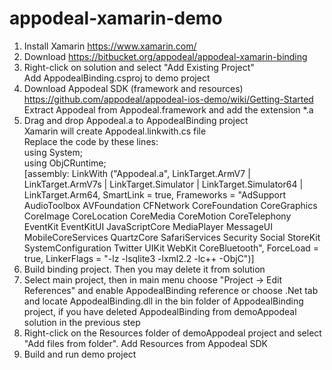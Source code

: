 # appodeal-xamarin-demo

1) Install Xamarin https://www.xamarin.com/   
2) Download https://bitbucket.org/appodeal/appodeal-xamarin-binding   
3) Right-click on solution and select "Add Existing Project"   
Add AppodealBinding.csproj to demo project   
4) Download Appodeal SDK (framework and resources) https://github.com/appodeal/appodeal-ios-demo/wiki/Getting-Started   
Extract Appodeal from Appodeal.framework and add the extension *.a   
5) Drag and drop Appodeal.a to AppodealBinding project   
Xamarin will create Appodeal.linkwith.cs file   
Replace the code by these lines:   
using System;   
using ObjCRuntime;  
[assembly: LinkWith ("Appodeal.a", LinkTarget.ArmV7 | LinkTarget.ArmV7s | LinkTarget.Simulator | LinkTarget.Simulator64 | LinkTarget.Arm64, SmartLink = true, Frameworks = "AdSupport AudioToolbox AVFoundation CFNetwork CoreFoundation CoreGraphics CoreImage CoreLocation CoreMedia CoreMotion CoreTelephony EventKit EventKitUI JavaScriptCore MediaPlayer MessageUI MobileCoreServices QuartzCore SafariServices Security Social StoreKit SystemConfiguration Twitter UIKit WebKit CoreBluetooth", ForceLoad = true, LinkerFlags = "-lz -lsqlite3 -lxml2.2 -lc++ -ObjC")]   
6) Build binding project. Then you may delete it from solution   
7) Select main project, then in main menu choose "Project -> Edit References" and enable AppodealBinding reference or choose .Net tab and locate AppodealBinding.dll in the bin folder of AppodealBinding project, if you have deleted AppodealBinding from demoAppodeal solution in the previous step   
8) Right-click on the Resources folder of demoAppodeal project and select "Add files from folder". Add Resources from Appodeal SDK   
9) Build and run demo project   
